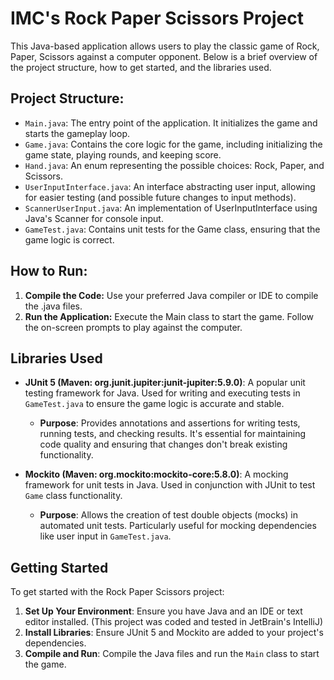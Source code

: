 # IMC's Rock Paper Scissors Project
This Java-based application allows users to play the classic game of Rock, Paper, Scissors against a computer opponent. Below is a brief overview of the project structure, how to get started, and the libraries used.

## Project Structure:
- `Main.java`: The entry point of the application. It initializes the game and starts the gameplay loop.
- `Game.java`: Contains the core logic for the game, including initializing the game state, playing rounds, and keeping score.
- `Hand.java`: An enum representing the possible choices: Rock, Paper, and Scissors.
- `UserInputInterface.java`: An interface abstracting user input, allowing for easier testing (and possible future changes to input methods).
- `ScannerUserInput.java`: An implementation of UserInputInterface using Java's Scanner for console input.
- `GameTest.java`: Contains unit tests for the Game class, ensuring that the game logic is correct.

## How to Run:
1. **Compile the Code:** Use your preferred Java compiler or IDE to compile the .java files.
2. **Run the Application:** Execute the Main class to start the game. Follow the on-screen prompts to play against the computer.

## Libraries Used

- **JUnit 5 (Maven: org.junit.jupiter:junit-jupiter:5.9.0)**: A popular unit testing framework for Java. Used for writing and executing tests in `GameTest.java` to ensure the game logic is accurate and stable.
    - **Purpose**: Provides annotations and assertions for writing tests, running tests, and checking results. It's essential for maintaining code quality and ensuring that changes don't break existing functionality.

- **Mockito (Maven: org.mockito:mockito-core:5.8.0)**: A mocking framework for unit tests in Java. Used in conjunction with JUnit to test `Game` class functionality.
    - **Purpose**: Allows the creation of test double objects (mocks) in automated unit tests. Particularly useful for mocking dependencies like user input in `GameTest.java`.

## Getting Started

To get started with the Rock Paper Scissors project:

1. **Set Up Your Environment**: Ensure you have Java and an IDE or text editor installed. (This project was coded and tested in JetBrain's IntelliJ)
2. **Install Libraries**: Ensure JUnit 5 and Mockito are added to your project's dependencies.
3. **Compile and Run**: Compile the Java files and run the `Main` class to start the game.

